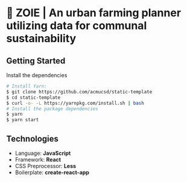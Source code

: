 # 🌱 ZOIE | An urban farming planner utilizing data for communal sustainability 

## Getting Started
Install the dependencies
```bash
# Install Yarn:
$ git clone https://github.com/acmucsd/static-template
$ cd static-template
$ curl -o- -L https://yarnpkg.com/install.sh | bash
# Install the package dependencies
$ yarn
$ yarn start
```

## Technologies
- Language: **JavaScript**
- Framework: **React**
- CSS Preprocessor: **Less** 
- Boilerplate: **create-react-app**
